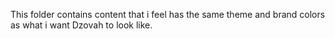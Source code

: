 This folder contains content that i feel has the same theme and brand colors as what i want Dzovah to look like.
